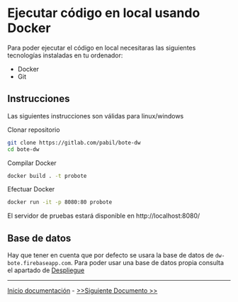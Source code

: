# Ejecutar código en local usando Docker

Para poder ejecutar el código en local necesitaras las siguientes tecnologías instaladas en tu ordenador:
- Docker
- Git


## Instrucciones 
Las siguientes instrucciones son válidas para linux/windows

Clonar repositorio
```bash
git clone https://gitlab.com/pabil/bote-dw
cd bote-dw
```

Compilar Docker

```bash
docker build . -t probote
```
Efectuar Docker
```bash
docker run -it -p 8080:80 probote
```

El servidor de pruebas estará disponible en http://localhost:8080/


## Base de datos

Hay que tener en cuenta que por defecto se usara la base de datos de `dw-bote.firebaseapp.com`. Para poder usar una base 
de datos propia consulta el apartado de [Despliegue](../README.md#manual-de-despliegue)

---

[Inicio documentación](../README.md) - [>>Siguiente Documento >>](local.md)
